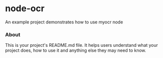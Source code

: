 node-ocr
========

An example project demonstrates how to use myocr node

### About

This is your project's README.md file. It helps users understand what your
project does, how to use it and anything else they may need to know.